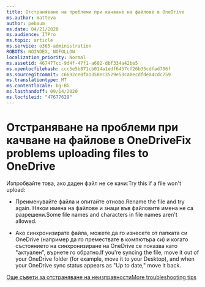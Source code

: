 ```yaml
---
title: Отстраняване на проблеми при качване на файлове в OneDrive
ms.author: matteva
author: pebaum
ms.date: 04/21/2020
ms.audience: ITPro
ms.topic: article
ms.service: o365-administration
ROBOTS: NOINDEX, NOFOLLOW
localization_priority: Normal
ms.assetid: 467477cc-9d4f-47f1-a602-dbf334a42be5
ms.openlocfilehash: ccc5e5b871cb014a1edf6457cf26b35cdfad706f
ms.sourcegitcommit: c6692ce0fa1358ec3529e59ca0ecdfdea4cdc759
ms.translationtype: MT
ms.contentlocale: bg-BG
ms.lasthandoff: 09/14/2020
ms.locfileid: "47677629"
---
```

# <a name="fix-problems-uploading-files-to-onedrive"></a><span data-ttu-id="5fae2-102">Отстраняване на проблеми при качване на файлове в OneDrive</span><span class="sxs-lookup"><span data-stu-id="5fae2-102">Fix problems uploading files to OneDrive</span></span>

<span data-ttu-id="5fae2-103">Изпробвайте това, ако даден файл не се качи:</span><span class="sxs-lookup"><span data-stu-id="5fae2-103">Try this if a file won't upload:</span></span>
  
- <span data-ttu-id="5fae2-104">Преименувайте файла и опитайте отново.</span><span class="sxs-lookup"><span data-stu-id="5fae2-104">Rename the file and try again.</span></span> <span data-ttu-id="5fae2-105">Някои имена на файлове и знаци във файловите имена не са разрешени.</span><span class="sxs-lookup"><span data-stu-id="5fae2-105">Some file names and characters in file names aren't allowed.</span></span> 
    
- <span data-ttu-id="5fae2-106">Ако синхронизирате файла, можете да го изнесете от папката си OneDrive (например да го премествате в компютъра си) и когато състоянието на синхронизиране на OneDrive се показва като "актуален", върнете го обратно.</span><span class="sxs-lookup"><span data-stu-id="5fae2-106">If you're syncing the file, move it out of your OneDrive folder (for example, move it to your Desktop), and when your OneDrive sync status appears as "Up to date," move it back.</span></span> 
    
[<span data-ttu-id="5fae2-107">Още съвети за отстраняване на неизправности</span><span class="sxs-lookup"><span data-stu-id="5fae2-107">More troubleshooting tips</span></span>](https://go.microsoft.com/fwlink/?linkid=873155)
  

